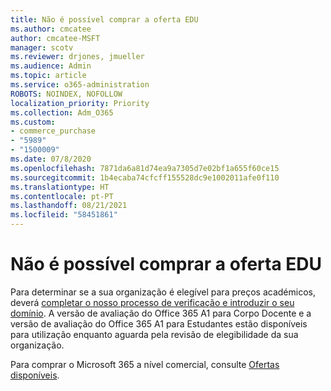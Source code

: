 ```yaml
---
title: Não é possível comprar a oferta EDU
ms.author: cmcatee
author: cmcatee-MSFT
manager: scotv
ms.reviewer: drjones, jmueller
ms.audience: Admin
ms.topic: article
ms.service: o365-administration
ROBOTS: NOINDEX, NOFOLLOW
localization_priority: Priority
ms.collection: Adm_O365
ms.custom:
- commerce_purchase
- "5989"
- "1500009"
ms.date: 07/8/2020
ms.openlocfilehash: 7871da6a81d74ea9a7305d7e02bf1a655f60ce15
ms.sourcegitcommit: 1b4ecaba74cfcff155528dc9e1002011afe0f110
ms.translationtype: HT
ms.contentlocale: pt-PT
ms.lasthandoff: 08/21/2021
ms.locfileid: "58451861"
---
```

# <a name="unable-to-purchase-edu-offer"></a>Não é possível comprar a oferta EDU

Para determinar se a sua organização é elegível para preços académicos, deverá [completar o nosso processo de verificação e introduzir o seu domínio](https://admin.microsoft.com/Adminportal#/Domains/SOWizard). A versão de avaliação do Office 365 A1 para Corpo Docente e a versão de avaliação do Office 365 A1 para Estudantes estão disponíveis para utilização enquanto aguarda pela revisão de elegibilidade da sua organização.

Para comprar o Microsoft 365 a nível comercial, consulte [Ofertas disponíveis](https://go.microsoft.com/fwlink/p/?linkid=868433).
